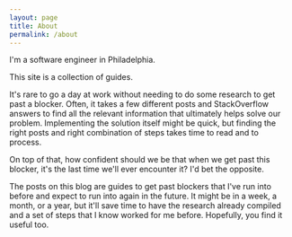 ```yaml
---
layout: page
title: About
permalink: /about
---
```



I'm a software engineer in Philadelphia.

This site is a collection of guides.

It's rare to go a day at work without needing to do some research to get past a blocker. Often, it takes a few different posts and StackOverflow answers to find all the relevant information that ultimately helps solve our problem. Implementing the solution itself might be quick, but finding the right posts and right combination of steps takes time to read and to process.

On top of that, how confident should we be that when we get past this blocker, it's the last time we'll ever encounter it? I'd bet the opposite.

The posts on this blog are guides to get past blockers that I've run into before and expect to run into again in the future. It might be in a week, a month, or a year, but it'll save time to have the research already compiled and a set of steps that I know worked for me before. Hopefully, you find it useful too.
